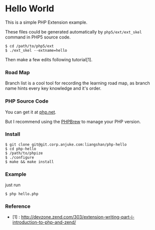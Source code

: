 Hello World
===========

This is a simple PHP Extension example.

These files could be generated automatically by `php5/ext/ext_skel` command in PHP5 source code.

```
$ cd /path/to/php5/ext
$ ./ext_skel --extname=hello
```

Then make a few edits following tutorial[1].

### Road Map

Branch list is a cool tool for recording the learning road map, as branch name hints every key knowledge and it's order.  

### PHP Source Code

You can get it at [php.net](http://php.net/downloads.php).

But I recommend using the [PHPBrew](https://github.com/c9s/phpbrew) to manage your PHP version.

### Install

```
$ git clone git@git.corp.anjuke.com:liangshan/php-hello
$ cd php-hello
$ /path/to/phpize
$ ./configure
$ make && make install
```

### Example

just run

```
$ php hello.php
```

### Reference

* [1] : http://devzone.zend.com/303/extension-writing-part-i-introduction-to-php-and-zend/
